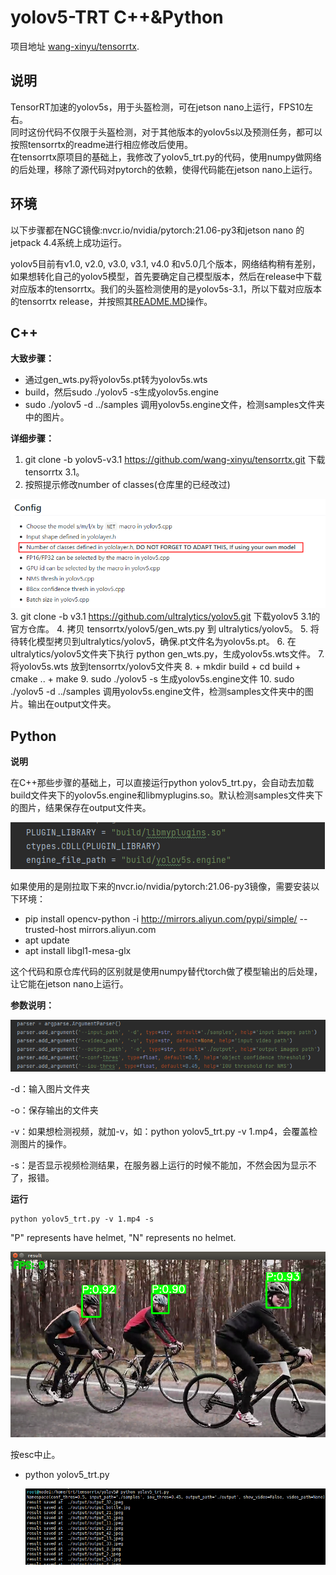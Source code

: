 # yolov5-TRT C++&Python

项目地址 [wang-xinyu/tensorrtx](https://github.com/wang-xinyu/tensorrtx).   
## 说明
TensorRT加速的yolov5s，用于头盔检测，可在jetson nano上运行，FPS10左右。     
同时这份代码不仅限于头盔检测，对于其他版本的yolov5s以及预测任务，都可以按照tensorrtx的readme进行相应修改后使用。     
在tensorrtx原项目的基础上，我修改了yolov5_trt.py的代码，使用numpy做网络的后处理，移除了源代码对pytorch的依赖，使得代码能在jetson nano上运行。

## 环境
以下步骤都在NGC镜像:nvcr.io/nvidia/pytorch:21.06-py3和jetson nano 的jetpack 4.4系统上成功运行。

yolov5目前有v1.0, v2.0, v3.0, v3.1, v4.0 和v5.0几个版本，网络结构稍有差别，如果想转化自己的yolov5模型，首先要确定自己模型版本，然后在release中下载对应版本的tensorrtx。我们的头盔检测使用的是yolov5s-3.1，所以下载对应版本的tensorrtx release，并按照其[README.MD](https://github.com/wang-xinyu/tensorrtx/tree/yolov5-v3.1/yolov5)操作。

## C++

**大致步骤：**

+ 通过gen_wts.py将yolov5s.pt转为yolov5s.wts
+ build，然后sudo ./yolov5 -s生成yolov5s.engine
+ sudo ./yolov5 -d  ../samples 调用yolov5s.engine文件，检测samples文件夹中的图片。

**详细步骤：**
1. git clone -b yolov5-v3.1 https://github.com/wang-xinyu/tensorrtx.git 下载tensorrtx 3.1。
2. 按照提示修改number of classes(仓库里的已经改过)

 ![image-20210803093416144](images/image1.png)
3. git clone -b v3.1 https://github.com/ultralytics/yolov5.git 下载yolov5 3.1的官方仓库。
4. 拷贝 tensorrtx/yolov5/gen_wts.py 到 ultralytics/yolov5。
5. 将待转化模型拷贝到ultralytics/yolov5，确保.pt文件名为yolov5s.pt。
6. 在ultralytics/yolov5文件夹下执行 python gen_wts.py，生成yolov5s.wts文件。
7. 将yolov5s.wts 放到tensorrtx/yolov5文件夹
8. + mkdir build
    + cd build
    + cmake ..
    + make
9. sudo ./yolov5 -s 生成yolov5s.engine文件
10. sudo ./yolov5 -d  ../samples 调用yolov5s.engine文件，检测samples文件夹中的图片。输出在output文件夹。

## Python

**说明**

在C++那些步骤的基础上，可以直接运行python yolov5_trt.py，会自动去加载build文件夹下的yolov5s.engine和libmyplugins.so。默认检测samples文件夹下的图片，结果保存在output文件夹。

![image-20210804111258610](images/image-20210804111258610.png)

如果使用的是刚拉取下来的nvcr.io/nvidia/pytorch:21.06-py3镜像，需要安装以下环境：

+ pip install opencv-python -i http://mirrors.aliyun.com/pypi/simple/ --trusted-host mirrors.aliyun.com
+ apt update
+ apt install libgl1-mesa-glx

这个代码和原仓库代码的区别就是使用numpy替代torch做了模型输出的后处理，让它能在jetson nano上运行。

**参数说明：**

![image-20210804111639065](images/image-20210804111639065.png)

-d：输入图片文件夹

-o：保存输出的文件夹

-v：如果想检测视频，就加-v，如：python yolov5_trt.py -v 1.mp4，会覆盖检测图片的操作。

-s：是否显示视频检测结果，在服务器上运行的时候不能加，不然会因为显示不了，报错。

**运行**
```
python yolov5_trt.py -v 1.mp4 -s  
```
"P" represents have helmet, "N" represents no helmet.

  ![result.png](images/result.png)
  
  按esc中止。
  
+ python yolov5_trt.py

  ![image-20210804160817107](images/image-20210804160817107.png)

